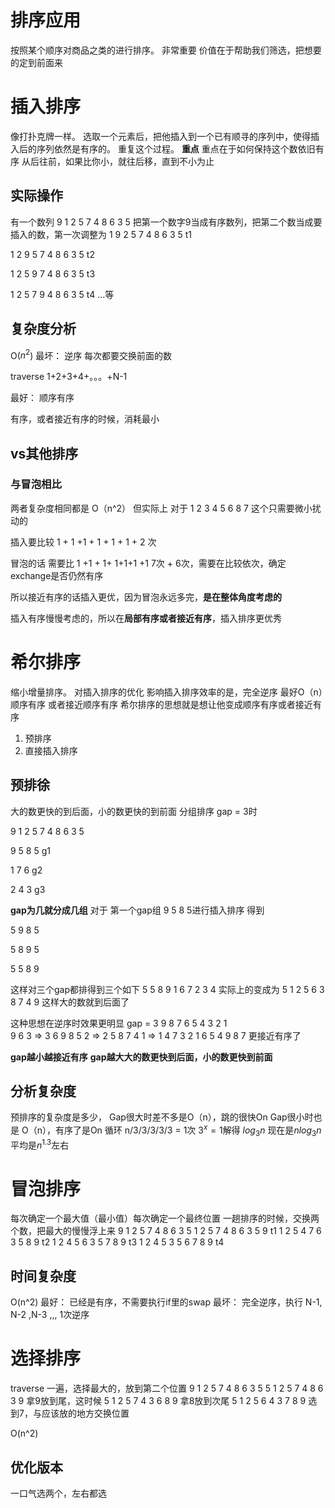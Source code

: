 # 排序应用

按照某个顺序对商品之类的进行排序。
非常重要
价值在于帮助我们筛选，把想要的定到前面来
# 插入排序
像打扑克牌一样。
选取一个元素后，把他插入到一个已有顺寻的序列中，使得插入后的序列依然是有序的。
重复这个过程。
**重点** 重点在于如何保持这个数依旧有序
从后往前，如果比你小，就往后移，直到不小为止

## 实际操作
有一个数列
9 1 2 5 7 4 8 6 3 5
把第一个数字9当成有序数列，把第二个数当成要插入的数，第一次调整为
1 9 2 5 7 4 8 6 3 5 t1

1 2 9 5 7 4 8 6 3 5 t2

1 2 5 9 7 4 8 6 3 5 t3

1 2 5 7 9 4 8 6 3 5 t4
...等

## 复杂度分析
O($n^2$)
最坏： 逆序 每次都要交换前面的数

traverse 1+2+3+4+。。。+N-1

最好： 顺序有序

有序，或者接近有序的时候，消耗最小

## vs其他排序
### 与冒泡相比
两者复杂度相同都是 O（n^2）
但实际上
对于 1 2 3 4 5 6 8 7 这个只需要微小扰动的

插入要比较 1 + 1 +1 + 1 + 1 + 1 + 2 次

冒泡的话 需要比 1 +1 + 1+ 1+1+1 +1 7次 + 6次，需要在比较依次，确定exchange是否仍然有序

所以接近有序的话插入更优，因为冒泡永远多完，**是在整体角度考虑的**

插入有序慢慢考虑的，所以在**局部有序或者接近有序**，插入排序更优秀  

# 希尔排序
缩小增量排序。
对插入排序的优化
影响插入排序效率的是，完全逆序
最好O（n）顺序有序  或者接近顺序有序
希尔排序的思想就是想让他变成顺序有序或者接近有序
1. 预排序
2. 直接插入排序
## 预排徐
大的数更快的到后面，小的数更快的到前面
分组排序
gap = 3时

9 1 2 5 7 4 8 6 3 5

9 5 8 5 g1

1 7 6 g2

2 4 3 g3
 

**gap为几就分成几组**
对于 第一个gap组  9 5 8 5进行插入排序 得到 

5 9 8 5 

5 8 9 5

5 5 8 9 

这样对三个gap都排得到三个如下
5 5 8 9
1 6 7
2 3 4 
实际上的变成为
5 1 2 5 6 3 8 7 4 9 这样大的数就到后面了

这种思想在逆序时效果更明显 gap = 3
9 8 7 6 5 4 3 2 1  
9 6 3  => 3 6 9
8 5 2  => 2 5 8
7 4 1  => 1 4 7
3 2 1 6 5 4 9 8 7 更接近有序了

**gap越小越接近有序**
**gap越大大的数更快到后面，小的数更快到前面**
## 分析复杂度
预排序的复杂度是多少，
Gap很大时差不多是O（n），跳的很快On
Gap很小时也是 O（n），有序了是On
循环 n/3/3/3/3/3 = 1次
$3^x = 1$解得 $log_3{n}$
现在是$nlog_3{n}$
平均是$n^{1.3}$左右

# 冒泡排序
每次确定一个最大值（最小值）每次确定一个最终位置
一趟排序的时候，交换两个数，把最大的慢慢浮上来
9 1 2 5 7 4 8 6 3 5 
1 2 5 7 4 8 6 3 5 9 t1 
1 2 5 4 7 6 3 5 8 9 t2
1 2 4 5 6 3 5 7 8 9 t3
1 2 4 5 3 5 6 7 8 9 t4

## 时间复杂度
O(n^2) 
最好： 已经是有序，不需要执行if里的swap
最坏： 完全逆序，执行 N-1, N-2 ,N-3 ,,, 1次逆序


# 选择排序
traverse 一遍，选择最大的，放到第二个位置
9 1 2 5 7 4 8 6 3 5 
5 1 2 5 7 4 8 6 3 9 拿9放到尾，这时候
5 1 2 5 7 4 3 6 8 9 拿8放到次尾
5 1 2 5 6 4 3 7 8 9 选到7，与应该放的地方交换位置

O(n^2)
## 优化版本
一口气选两个，左右都选